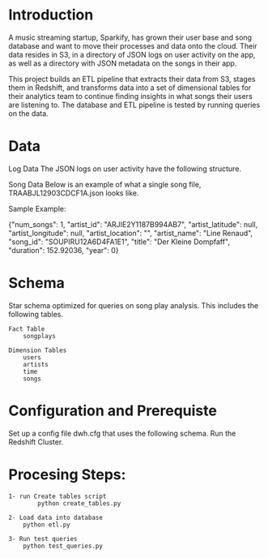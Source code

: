 # Introduction

A music streaming startup, Sparkify, has grown their user base and song database and want to move their processes and data onto the cloud. Their data resides in S3, in a directory of JSON logs on user activity on the app, as well as a directory with JSON metadata on the songs in their app.

This project builds an ETL pipeline that extracts their data from S3, stages them in Redshift, and transforms data into a set of dimensional tables for their analytics team to continue finding insights in what songs their users are listening to. The database and ETL pipeline is tested by running queries on the data.

# Data

Log Data
The JSON logs on user activity have the following structure.

Song Data
Below is an example of what a single song file, TRAABJL12903CDCF1A.json looks like.

Sample Example:

{"num_songs": 1, "artist_id": "ARJIE2Y1187B994AB7", "artist_latitude": null,
"artist_longitude": null, "artist_location": "", "artist_name": "Line Renaud",
"song_id": "SOUPIRU12A6D4FA1E1", "title": "Der Kleine Dompfaff", "duration":
152.92036, "year": 0}


# Schema
Star schema optimized for queries on song play analysis. This includes the following tables.

    Fact Table
        songplays		

    Dimension Tables
        users
        artists
        time
        songs
        
        
# Configuration and Prerequiste
Set up a config file dwh.cfg that uses the following schema. 
Run the Redshift Cluster.

# Procesing Steps:


    1- run Create tables script 
            python create_tables.py
            
    2- Load data into database        
        python etl.py
        
    3- Run test queries
        python test_queries.py